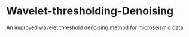 # Wavelet-thresholding-Denoising
An improved wavelet threshold denoising method for microseismic data
